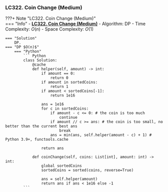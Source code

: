 ### LC322. Coin Change (Medium)
???+ Note "LC322. Coin Change (Medium)"    
    === "Info"
        - **<a href="https://leetcode-cn.com/problems/coin-change/" target="_blank">LC322. Coin Change (Medium)</a>**
        - Algorithm: DP
        - Time Complexity: $O(n)$
        - Space Complexity: $O(1)$

    === "Solution"
        DP.
    === "DP $O(n)$"
        === "Python"
            ``` Python
            class Solution:    
                @cache
                def helper(self, amount) -> int:
                    if amount == 0:
                        return 0
                    if amount in sortedCoins:
                        return 1
                    if amount < sortedCoins[-1]:
                        return 1e16

                    ans = 1e16
                    for c in sortedCoins:
                        if amount - c <= 0: # the coin is too much
                            continue
                        if amount // c >= ans: # the coin is too small, no better than the current best ans
                            break
                        ans = min(ans, self.helper(amount - c) + 1) # Python 3.9+, functools.cache
                        
                    return ans

                def coinChange(self, coins: List[int], amount: int) -> int:        
                    global sortedCoins
                    sortedCoins = sorted(coins, reverse=True)
                    
                    ans = self.helper(amount)
                    return ans if ans < 1e16 else -1                     
            ```